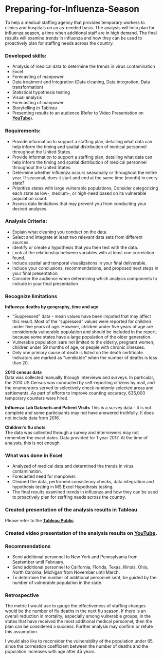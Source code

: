 # Preparing-for-Influenza-Season 
To help a medical staffing agency that provides temporary workers to clinics and hospitals on an as-needed basis. The analysis will help plan for influenza season, a time when additional staff are in high demand. The final results will examine trends in influenza and how they can be used to proactively plan for staffing needs across the country.

### Developed skills: 

- Analysis of medical data to determine the trends in virus contamination   
- Excel  
- Forecasting of manpower  
- Data treatment and Integration (Data cleaning, Data integration, Data transformation)  
- Statistical hypothesis testing 
- Visual analysis  
- Forecasting of manpower   
- Storytelling in Tableau  
- Presenting results to an audience (Refer to Video Presentation on **[YouTube](https://youtu.be/bTC6IxPkEjA)**).

### Requirements:

- Provide information to support a staffing plan, detailing what data can help inform the timing and spatial distribution of medical personnel throughout the United States.  
- Provide information to support a staffing plan, detailing what data can help inform the timing and spatial distribution of medical personnel throughout the United States.  
- Determine whether influenza occurs seasonally or throughout the entire year. If seasonal, does it start and end at the same time (month) in every state?  
- Prioritize states with large vulnerable populations. Consider categorizing each state as low-, medium-, or high-need based on its vulnerable population count.  
- Assess data limitations that may prevent you from conducting your desired analyses.  

### Analysis Criteria:  
- Explain what cleaning you conduct on the data.  
- Select and integrate at least two relevant data sets from different sources.  
- Identify or create a hypothesis that you then test with the data.  
- Look at the relationship between variables with at least one correlation found.  
- Include spatial and temporal visualizations in your final deliverable.  
- Include your conclusions, recommendations, and proposed next steps in your final
presentation.  
- Consider the audience when determining which analysis components to include in
your final presentation  

### Recognize limitations   
**Influenza deaths by geography, time and age**  
- "Suppressed" data - mean values have been imputed that may affect this result. Most of the “supressed” values were reported for children under five years of age. However, children under five years of age are considereda vulnerable population and should be included in the report. because some states have a large population of the older generation. 
- Vulnerable population isare not limited to the elderly, pregnant women, children under 59 months of age, or people with chronic illnesses.  
- Only one primary cause of death is listed on the death certificate. Indicators are marked as "unreliable" when the number of deaths is less than 20. 

**2010 census data**  
Data was collected manually through interviews and surveys. In particular, the 2010 US Census was conducted by self-reporting citizens by mail, and the enumerators served to selectively check randomly selected areas and settlements. As part of efforts to improve counting accuracy, 635,000 temporary counters were hired.  

**Influenza Lab Datasets and Patient Visits**
This is a survey data - it is not complete and some participants may not have answered truthfully. It does not include data from 2016.  

**Children's flu shots**  
The data was collected through a survey and interviewers may not remember the exact dates. Data provided for 1 year 2017. At the time of analysis, this is not enough.  

### What was done in Excel  

- Analyzed of medical data and determined the trends in virus contamination.   
- Forecasted need for manpower.  
- Cleaned the data, performed consistency checks, data integration and hypothesis testing in MS Excel Hypothesis testing.   
- The final results examined trends in influenza and how they can be used to proactively plan for staffing needs across the country.  

### Created presentation of the analysis results in Tableau  
Please refer to the **[Tableau Public](https://public.tableau.com/views/PreparingforInfluenzaSeason_16614135347050/USvs_Influenza?:language=en-US&:display_count=n&:origin=viz_share_link)**  

### Created video presentation of the analysis results on **[YouTube](https://youtu.be/bTC6IxPkEjA).**

### Recommendations
- Send additional personnel to New York and Pennsylvania from September until February.  
- Send additional personnel to California, Florida, Texas, Illinois, Ohio, North Carolina, Michigan from November until March.  
- To determine the number of additional personnel sent, be guided by the number of vulnerable population in the state.  

### Retrospective  
The metric I would use to gauge the effectiveness of staffing changes would be the number of flu deaths in the next flu season. If there is an overall reduction in mortality, especially among vulnerable groups, in the states that have received the most additional medical personnel, then the plan can be considered a success. Further analysis may confirm or refute this assumption.  
 
I would also like to reconsider the vulnerability of the population under 65, since the correlation coefficient between the number of deaths and the population increases with age after 45 years.  

